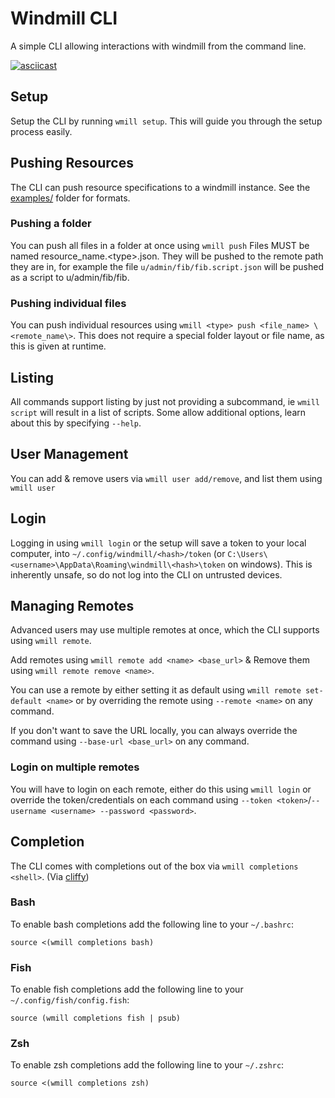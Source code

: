 # Windmill CLI

A simple CLI allowing interactions with windmill from the command line.

[![asciicast](https://asciinema.org/a/533968.svg)](https://asciinema.org/a/533968)

## Setup

Setup the CLI by running `wmill setup`. This will guide you through the setup process easily.

## Pushing Resources

The CLI can push resource specifications to a windmill instance. See the [examples/](./examples/) folder for formats.

### Pushing a folder

You can push all files in a folder at once using `wmill push`
Files MUST be named resource_name.\<type\>.json. They will be pushed to the remote path they are in, for example the file `u/admin/fib/fib.script.json` will be pushed as a script to u/admin/fib/fib.

### Pushing individual files

You can push individual resources using `wmill <type> push <file_name> \<remote_name\>`. This does not require a special folder layout or file name, as this is given at runtime.

## Listing

All commands support listing by just not providing a subcommand, ie `wmill script` will result in a list of scripts. Some allow additional options, learn about this by specifying `--help`.

## User Management

You can add & remove users via `wmill user add/remove`, and list them using `wmill user`

## Login

Logging in using `wmill login` or the setup will save a token to your local computer, into `~/.config/windmill/<hash>/token` (or `C:\Users\<username>\AppData\Roaming\windmill\<hash>\token` on windows).
This is inherently unsafe, so do not log into the CLI on untrusted devices.

## Managing Remotes

Advanced users may use multiple remotes at once, which the CLI supports using `wmill remote`.

Add remotes using `wmill remote add <name> <base_url>` & Remove them using `wmill remote remove <name>`.

You can use a remote by either setting it as default using `wmill remote set-default <name>` or by overriding the remote using `--remote <name>` on any command.

If you don't want to save the URL locally, you can always override the command using `--base-url <base_url>` on any command.

### Login on multiple remotes

You will have to login on each remote, either do this using `wmill login` or override the token/credentials on each command using `--token <token>`/`--username <username> --password <password>`.

## Completion

The CLI comes with completions out of the box via `wmill completions <shell>`. (Via [cliffy](https://cliffy.io/))

### Bash

To enable bash completions add the following line to your `~/.bashrc`:

```
source <(wmill completions bash)
```

### Fish

To enable fish completions add the following line to your `~/.config/fish/config.fish`:

```
source (wmill completions fish | psub)
```

### Zsh

To enable zsh completions add the following line to your `~/.zshrc`:

```
source <(wmill completions zsh)
```
